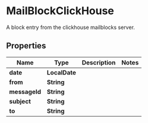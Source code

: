 

# MailBlockClickHouse

A block entry from the clickhouse mailblocks server.

## Properties

Name | Type | Description | Notes
------------ | ------------- | ------------- | -------------
**date** | **LocalDate** |  | 
**from** | **String** |  | 
**messageId** | **String** |  | 
**subject** | **String** |  | 
**to** | **String** |  | 



